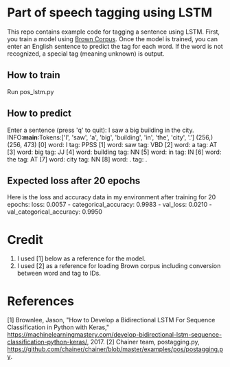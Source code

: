 # Part of speech tagging using LSTM

This repo contains example code for tagging a sentence using LSTM.
First, you train a model using [Brown Corpus](https://en.wikipedia.org/wiki/Brown_Corpus).
Once the model is trained, you can enter an English sentence to predict the tag for each word.
If the word is not recognized, a special tag <UNK> (meaning unknown) is output.

## How to train
Run pos_lstm.py

## How to predict

Enter a sentence (press 'q' to quit): I saw a big building in the city.
INFO:__main__:Tokens:['I', 'saw', 'a', 'big', 'building', 'in', 'the', 'city', '.']
(256,)
(256, 473)
\[0\] word: I tag: PPSS
\[1\] word: saw tag: VBD
\[2\] word: a tag: AT
\[3\] word: big tag: JJ
\[4\] word: building tag: NN
\[5\] word: in tag: IN
\[6\] word: the tag: AT
\[7\] word: city tag: NN
\[8\] word: . tag: .

## Expected loss after 20 epochs
Here is the loss and accuracy data in my environment after training for 20 epochs:
 loss: 0.0057 - categorical_accuracy: 0.9983 - val_loss: 0.0210 - val_categorical_accuracy: 0.9950

# Credit
1. I used \[1\] below as a reference for the model.
2. I used \[2\] as a reference for loading Brown corpus including conversion between word and tag to IDs.

# References
\[1\] Brownlee, Jason, "How to Develop a Bidirectional LSTM For Sequence Classification in Python with Keras,"
 https://machinelearningmastery.com/develop-bidirectional-lstm-sequence-classification-python-keras/, 2017.
\[2\] Chainer team, postagging.py, https://github.com/chainer/chainer/blob/master/examples/pos/postagging.py.

